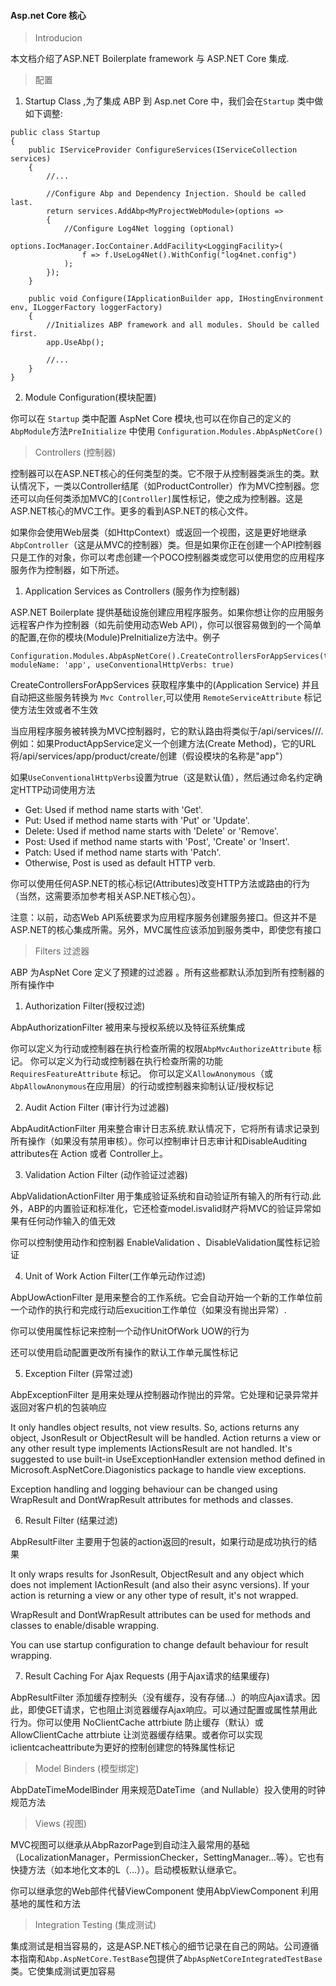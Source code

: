 #### Asp.net Core 核心

> Introducion

本文档介绍了ASP.NET Boilerplate framework 与 ASP.NET Core 集成.

> 配置

1. Startup Class ,为了集成 ABP 到 Asp.net Core 中，我们会在`Startup` 类中做如下调整:

```
public class Startup
{
    public IServiceProvider ConfigureServices(IServiceCollection services)
    {
        //...

        //Configure Abp and Dependency Injection. Should be called last.
        return services.AddAbp<MyProjectWebModule>(options =>
        {
            //Configure Log4Net logging (optional)
            options.IocManager.IocContainer.AddFacility<LoggingFacility>(
                f => f.UseLog4Net().WithConfig("log4net.config")
            );
        });
    }

    public void Configure(IApplicationBuilder app, IHostingEnvironment env, ILoggerFactory loggerFactory)
    {
        //Initializes ABP framework and all modules. Should be called first.
        app.UseAbp();

        //...
    }
}   
```

2. Module Configuration(模块配置)

你可以在 `Startup` 类中配置 AspNet Core 模块,也可以在你自己的定义的 `AbpModule`方法`PreInitialize` 中使用 `Configuration.Modules.AbpAspNetCore()`

> Controllers (控制器)

控制器可以在ASP.NET核心的任何类型的类。它不限于从控制器类派生的类。默认情况下，一类以Controller结尾（如ProductController）作为MVC控制器。您还可以向任何类添加MVC的`[Controller]`属性标记，使之成为控制器。这是ASP.NET核心的MVC工作。更多的看到ASP.NET的核心文件。

如果你会使用Web层类（如HttpContext）或返回一个视图，这是更好地继承`AbpController`（这是从MVC的控制器）类。但是如果你正在创建一个API控制器只是工作的对象，你可以考虑创建一个POCO控制器类或您可以使用您的应用程序服务作为控制器，如下所述。

1. Application Services as Controllers (服务作为控制器)

ASP.NET Boilerplate 提供基础设施创建应用程序服务。如果你想让你的应用服务远程客户作为控制器（如先前使用动态Web API），你可以很容易做到的一个简单的配置,在你的模块(Module)PreInitialize方法中。例子

```
Configuration.Modules.AbpAspNetCore().CreateControllersForAppServices(typeof(MyApplicationModule).Assembly, moduleName: 'app', useConventionalHttpVerbs: true)
```
CreateControllersForAppServices 获取程序集中的(Application Service) 并且自动把这些服务转换为 `Mvc Controller`,可以使用 `RemoteServiceAttribute` 标记使方法生效或者不生效

当应用程序服务被转换为MVC控制器时，它的默认路由将类似于/api/services/<module-name>/<service-name>/<method-name>.例如：如果ProductAppService定义一个创建方法(Create Method)，它的URL将/api/services/app/product/create/创建（假设模块的名称是"app"）

如果`UseConventionalHttpVerbs`设置为true（这是默认值），然后通过命名约定确定HTTP动词使用方法

* Get: Used if method name starts with 'Get'.
* Put: Used if method name starts with 'Put' or 'Update'.
* Delete: Used if method name starts with 'Delete' or 'Remove'.
* Post: Used if method name starts with 'Post', 'Create' or 'Insert'.
* Patch: Used if method name starts with 'Patch'.
* Otherwise, Post is used as default HTTP verb.

你可以使用任何ASP.NET的核心标记(Attributes)改变HTTP方法或路由的行为（当然，这需要添加参考相关ASP.NET核心包）。

注意：以前，动态Web API系统要求为应用程序服务创建服务接口。但这并不是ASP.NET的核心集成所需。另外，MVC属性应该添加到服务类中，即使您有接口

> Filters 过滤器

ABP 为AspNet Core 定义了预建的过滤器 。所有这些都默认添加到所有控制器的所有操作中

1. Authorization Filter(授权过滤)

AbpAuthorizationFilter 被用来与授权系统以及特征系统集成

你可以定义为行动或控制器在执行检查所需的权限`AbpMvcAuthorizeAttribute` 标记。
你可以定义为行动或控制器在执行检查所需的功能`RequiresFeatureAttribute` 标记。
你可以定义`AllowAnonymous`（或`AbpAllowAnonymous`在应用层）的行动或控制器来抑制认证/授权标记

2. Audit Action Filter (审计行为过滤器)

AbpAuditActionFilter 用来整合审计日志系统.默认情况下，它将所有请求记录到所有操作（如果没有禁用审核）。你可以控制审计日志审计和DisableAuditing attributes在 Action 或者 Controller上。

3. Validation Action Filter (动作验证过滤器)

AbpValidationActionFilter 用于集成验证系统和自动验证所有输入的所有行动.此外，ABP的内置验证和标准化，它还检查model.isvalid财产将MVC的验证异常如果有任何动作输入的值无效

你可以控制使用动作和控制器 EnableValidation 、DisableValidation属性标记验证

4. Unit of Work Action Filter(工作单元动作过滤)

AbpUowActionFilter 是用来整合的工作系统。它会自动开始一个新的工作单位前一个动作的执行和完成行动后exucition工作单位（如果没有抛出异常）.

你可以使用属性标记来控制一个动作UnitOfWork UOW的行为

还可以使用启动配置更改所有操作的默认工作单元属性标记

5. Exception Filter (异常过滤)

AbpExceptionFilter 是用来处理从控制器动作抛出的异常。它处理和记录异常并返回对客户机的包装响应

It only handles object results, not view results. So, actions returns any object, JsonResult or ObjectResult will be handled. Action returns a view or any other result type implements IActionsResult are not handled. It's suggested to use built-in UseExceptionHandler extension method defined in Microsoft.AspNetCore.Diagonistics package to handle view exceptions.

Exception handling and logging behaviour can be changed using WrapResult and DontWrapResult attributes for methods and classes.

6. Result Filter (结果过滤)

AbpResultFilter 主要用于包装的action返回的result，如果行动是成功执行的结果

It only wraps results for JsonResult, ObjectResult and any object which does not implement IActionResult (and also their async versions). If your action is returning a view or any other type of result, it's not wrapped.

WrapResult and DontWrapResult attributes can be used for methods and classes to enable/disable wrapping.

You can use startup configuration to change default behaviour for result wrapping.

7. Result Caching For Ajax Requests (用于Ajax请求的结果缓存)

AbpResultFilter 添加缓存控制头（没有缓存，没有存储…）的响应Ajax请求。因此，即使GET请求，它也阻止浏览器缓存Ajax响应。可以通过配置或属性禁用此行为。你可以使用 NoClientCache attrbiute 防止缓存（默认）或AllowClientCache attrbiute 让浏览器缓存结果。或者你可以实现iclientcacheattribute为更好的控制创建您的特殊属性标记

> Model Binders (模型绑定)

AbpDateTimeModelBinder 用来规范DateTime（and Nullable<DateTime>）投入使用的时钟规范方法

> Views (视图)

MVC视图可以继承从AbpRazorPage到自动注入最常用的基础（LocalizationManager，PermissionChecker，SettingManager…等）。它也有快捷方法（如本地化文本的L（…））。启动模板默认继承它。

你可以继承您的Web部件代替ViewComponent 使用AbpViewComponent 利用基地的属性和方法

> Integration Testing (集成测试)

集成测试是相当容易的，这是ASP.NET核心的细节记录在自己的网站。公司遵循本指南和`Abp.AspNetCore.TestBase`包提供了`AbpAspNetCoreIntegratedTestBase`类。它使集成测试更加容易
